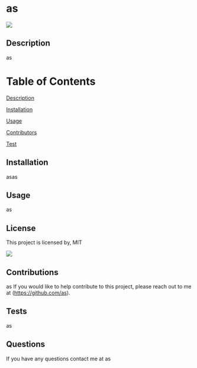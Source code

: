 # as
  ![](https://img.shields.io/static/v1?label=MIT&message=GT-FT&color=critical)


   ## Description
  as
  
  # Table of Contents
  [Description](#description)

  [Installation](#installation)

  [Usage](#usage)

  [Contributors](#contributors)

  [Test](#test) 

  
  ## Installation
  asas

  ## Usage
  as

  ## License
  This project is licensed by, MIT

  ![](https://img.shields.io/static/v1?label=MIT&message=GT-FT&color=critical)
  

  ## Contributions
  as
  If you would like to help contribute to this project, please reach out to me at (https://github.com/as).

  ## Tests
  as
  
  ## Questions
  If you have any questions contact me at as


